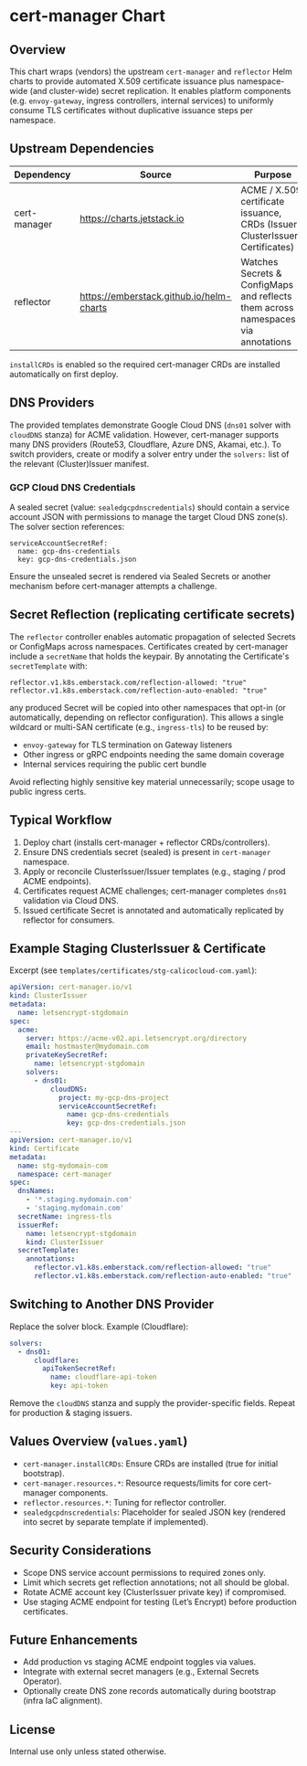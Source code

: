 # cert-manager Chart

## Overview
This chart wraps (vendors) the upstream `cert-manager` and `reflector` Helm charts to provide automated X.509 certificate issuance plus namespace-wide (and cluster-wide) secret replication. It enables platform components (e.g. `envoy-gateway`, ingress controllers, internal services) to uniformly consume TLS certificates without duplicative issuance steps per namespace.

## Upstream Dependencies
| Dependency | Source | Purpose |
|------------|--------|---------|
| cert-manager | https://charts.jetstack.io | ACME / X.509 certificate issuance, CRDs (Issuers, ClusterIssuers, Certificates) |
| reflector | https://emberstack.github.io/helm-charts | Watches Secrets & ConfigMaps and reflects them across namespaces via annotations |

`installCRDs` is enabled so the required cert-manager CRDs are installed automatically on first deploy.

## DNS Providers
The provided templates demonstrate Google Cloud DNS (`dns01` solver with `cloudDNS` stanza) for ACME validation. However, cert-manager supports many DNS providers (Route53, Cloudflare, Azure DNS, Akamai, etc.). To switch providers, create or modify a solver entry under the `solvers:` list of the relevant (Cluster)Issuer manifest.

### GCP Cloud DNS Credentials
A sealed secret (value: `sealedgcpdnscredentials`) should contain a service account JSON with permissions to manage the target Cloud DNS zone(s). The solver section references:
```
serviceAccountSecretRef:
  name: gcp-dns-credentials
  key: gcp-dns-credentials.json
```
Ensure the unsealed secret is rendered via Sealed Secrets or another mechanism before cert-manager attempts a challenge.

## Secret Reflection (replicating certificate secrets)
The `reflector` controller enables automatic propagation of selected Secrets or ConfigMaps across namespaces. Certificates created by cert-manager include a `secretName` that holds the keypair. By annotating the Certificate's `secretTemplate` with:
```
reflector.v1.k8s.emberstack.com/reflection-allowed: "true"
reflector.v1.k8s.emberstack.com/reflection-auto-enabled: "true"
```
any produced Secret will be copied into other namespaces that opt-in (or automatically, depending on reflector configuration). This allows a single wildcard or multi-SAN certificate (e.g., `ingress-tls`) to be reused by:
- `envoy-gateway` for TLS termination on Gateway listeners
- Other ingress or gRPC endpoints needing the same domain coverage
- Internal services requiring the public cert bundle

Avoid reflecting highly sensitive key material unnecessarily; scope usage to public ingress certs.

## Typical Workflow
1. Deploy chart (installs cert-manager + reflector CRDs/controllers).
2. Ensure DNS credentials secret (sealed) is present in `cert-manager` namespace.
3. Apply or reconcile ClusterIssuer/Issuer templates (e.g., staging / prod ACME endpoints).
4. Certificates request ACME challenges; cert-manager completes `dns01` validation via Cloud DNS.
5. Issued certificate Secret is annotated and automatically replicated by reflector for consumers.

## Example Staging ClusterIssuer & Certificate
Excerpt (see `templates/certificates/stg-calicocloud-com.yaml`):
```yaml
apiVersion: cert-manager.io/v1
kind: ClusterIssuer
metadata:
  name: letsencrypt-stgdomain
spec:
  acme:
    server: https://acme-v02.api.letsencrypt.org/directory
    email: hostmaster@mydomain.com
    privateKeySecretRef:
      name: letsencrypt-stgdomain
    solvers:
      - dns01:
          cloudDNS:
            project: my-gcp-dns-project
            serviceAccountSecretRef:
              name: gcp-dns-credentials
              key: gcp-dns-credentials.json
---
apiVersion: cert-manager.io/v1
kind: Certificate
metadata:
  name: stg-mydomain-com
  namespace: cert-manager
spec:
  dnsNames:
    - '*.staging.mydomain.com'
    - 'staging.mydomain.com'
  secretName: ingress-tls
  issuerRef:
    name: letsencrypt-stgdomain
    kind: ClusterIssuer
  secretTemplate:
    annotations:
      reflector.v1.k8s.emberstack.com/reflection-allowed: "true"
      reflector.v1.k8s.emberstack.com/reflection-auto-enabled: "true"
```

## Switching to Another DNS Provider
Replace the solver block. Example (Cloudflare):
```yaml
solvers:
  - dns01:
      cloudflare:
        apiTokenSecretRef:
          name: cloudflare-api-token
          key: api-token
```
Remove the `cloudDNS` stanza and supply the provider-specific fields. Repeat for production & staging issuers.

## Values Overview (`values.yaml`)
- `cert-manager.installCRDs`: Ensure CRDs are installed (true for initial bootstrap).
- `cert-manager.resources.*`: Resource requests/limits for core cert-manager components.
- `reflector.resources.*`: Tuning for reflector controller.
- `sealedgcpdnscredentials`: Placeholder for sealed JSON key (rendered into secret by separate template if implemented).

## Security Considerations
- Scope DNS service account permissions to required zones only.
- Limit which secrets get reflection annotations; not all should be global.
- Rotate ACME account key (ClusterIssuer private key) if compromised.
- Use staging ACME endpoint for testing (Let’s Encrypt) before production certificates.

## Future Enhancements
- Add production vs staging ACME endpoint toggles via values.
- Integrate with external secret managers (e.g., External Secrets Operator).
- Optionally create DNS zone records automatically during bootstrap (infra IaC alignment).

## License
Internal use only unless stated otherwise.

